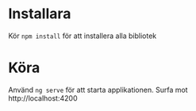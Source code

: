 # Installara
Kör `npm install` för att installera alla bibliotek

# Köra
Använd `ng serve` för att starta applikationen. Surfa mot http://localhost:4200
